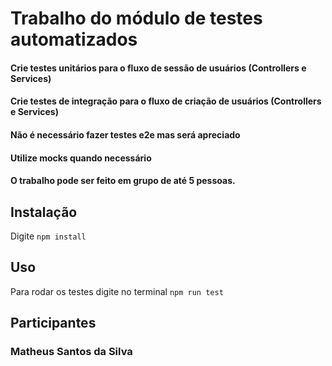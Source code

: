 # Trabalho do módulo de testes automatizados

#### Crie testes unitários para o fluxo de sessão de usuários (Controllers e Services) 
#### Crie testes de integração para o fluxo de criação de usuários (Controllers e Services)
#### Não é necessário fazer testes e2e mas será apreciado
#### Utilize mocks quando necessário
#### O trabalho pode ser feito em grupo de até 5 pessoas.

## Instalação

Digite `npm install`

## Uso

Para rodar os testes digite no terminal `npm run test`

## Participantes

### Matheus Santos da Silva